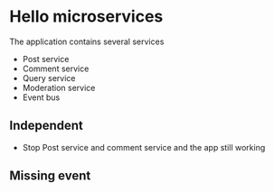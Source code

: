 # Hello microservices

The application contains several services
- Post service
- Comment service
- Query service
- Moderation service
- Event bus

## Independent
- Stop Post service and comment service and the app still working

## Missing event

